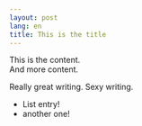 ```yaml
---
layout: post
lang: en
title: This is the title
---
```

This is the content.  
And more content.

Really great writing. Sexy writing.

- List entry!
- another one!
